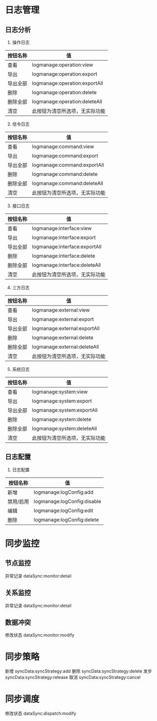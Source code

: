 # 日志管理
## 日志分析

1. 操作日志

| 按钮名称 | 值 |
|  ----   |   ----   |
| 查看 | logmanage:operation:view
| 导出 | logmanage:operation:export
| 导出全部 | logmanage:operation:exportAll
| 删除 | logmanage:operation:delete
| 删除全部 | logmanage:operation:deleteAll
| 清空 | 此按钮为清空所选项，无实际功能

2. 信令日志

| 按钮名称 | 值 |
|  ----   |   ----   |
| 查看 | logmanage:command:view
| 导出 | logmanage:command:export
| 导出全部 | logmanage:command:exportAll
| 删除 | logmanage:command:delete
| 删除全部 | logmanage:command:deleteAll
| 清空 | 此按钮为清空所选项，无实际功能

3. 接口日志

| 按钮名称 | 值 |
|  ----   |   ----   |
| 查看 | logmanage:interface:view
| 导出 | logmanage:interface:export
| 导出全部 | logmanage:interface:exportAll
| 删除 | logmanage:interface:delete
| 删除全部 | logmanage:interface:deleteAll
| 清空 | 此按钮为清空所选项，无实际功能

4. 三方日志

| 按钮名称 | 值 |
|  ----   |   ----   |
| 查看 | logmanage:external:view
| 导出 | logmanage:external:export
| 导出全部 | logmanage:external:exportAll
| 删除 | logmanage:external:delete
| 删除全部 | logmanage:external:deleteAll
| 清空 | 此按钮为清空所选项，无实际功能

5. 系统日志

| 按钮名称 | 值 |
|  ----   |   ----   |
| 查看 | logmanage:system:view
| 导出 | logmanage:system:export
| 导出全部 | logmanage:system:exportAll
| 删除 | logmanage:system:delete
| 删除全部 | logmanage:system:deleteAll
| 清空 | 此按钮为清空所选项，无实际功能

## 日志配置

1. 日志配置

| 按钮名称 | 值 |
|  ----   |   ----   |
| 新增 | logmanage:logConfig:add |
| 禁用/启用 | logmanage:logConfig:disable |
| 编辑 | logmanage:logConfig:edit |
| 删除 | logmanage:logConfig:delete |

# 同步监控

## 节点监控

异常记录 dataSync:monitor:detail

## 关系监控 

异常记录 dataSync:monitor:detail

## 数据冲突 

修改状态 dataSync:monitor:modify

# 同步策略

新增 syncData:syncStrategy:add
删除 syncData:syncStrategy:delete
发步 syncData:syncStrategy:release
取消 syncData:syncStrategy:cancel

# 同步调度

修改状态 dataSync:dispatch:modify